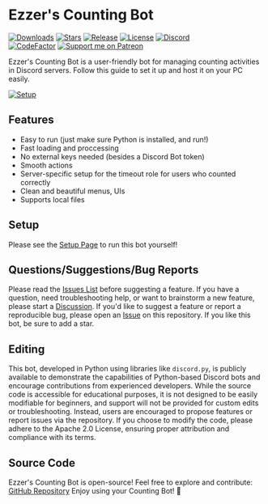 # Ezzer's Counting Bot
[![Downloads](https://img.shields.io/github/downloads/ezzer0307/CountingBot/total.svg)](https://github.com/ezzer0307/CountingBot/releases/latest)
[![Stars](https://img.shields.io/github/stars/ezzer0307/CountingBot.svg)](https://github.com/ezzer0307/CountingBot/stargazers)
[![Release](https://img.shields.io/github/release/ezzer0307/CountingBot.svg)](https://github.com/ezzer0307/CountingBot/releases/latest)
[![License](https://img.shields.io/github/license/ezzer0307/CountingBot.svg)](https://github.com/ezzer0307/CountingBot/blob/master/LICENSE)
[![Discord](https://discordapp.com/api/guilds/967040745196380220/widget.png)](https://discord.gg/q9GPtDvfgU)<br>
[![CodeFactor](https://www.codefactor.io/repository/github/ezzer0307/CountingBot/badge)](https://www.codefactor.io/repository/github/ezzer0307/CountingBot)
[![Support me on Patreon](https://img.shields.io/endpoint.svg?url=https%3A%2F%2Fshieldsio-patreon.vercel.app%2Fapi%3Fusername%3Dezzer0307%26type%3Dpatrons&style=flat)](https://patreon.com/ezzer0307)

Ezzer's Counting Bot is a user-friendly bot for managing counting activities in Discord servers. Follow this guide to set it up and host it on your PC easily.

[![Setup](http://i.imgur.com/VvXYp5j.png)](https://github.com/ezzer0307/CountingBot/blob/main/SETUP%20GUIDE.md)

## Features
- Easy to run (just make sure Python is installed, and run!)
- Fast loading and proccessing
- No external keys needed (besides a Discord Bot token)
- Smooth actions
- Server-specific setup for the timeout role for users who counted correctly
- Clean and beautiful menus, UIs
- Supports local files

## Setup
Please see the [Setup Page](https://github.com/ezzer0307/CountingBot/blob/main/SETUP%20GUIDE.md) to run this bot yourself!

## Questions/Suggestions/Bug Reports
Please read the [Issues List](https://github.com/ezzer0307/CountingBot/issues) before suggesting a feature. If you have a question, need troubleshooting help, or want to brainstorm a new feature, please start a [Discussion](https://github.com/ezzer0307/CountingBot/discussions). If you'd like to suggest a feature or report a reproducible bug, please open an [Issue](https://github.com/ezzer0307/CountingBot/issues) on this repository. If you like this bot, be sure to add a star.

## Editing
This bot, developed in Python using libraries like `discord.py`, is publicly available to demonstrate the capabilities of Python-based Discord bots and encourage contributions from experienced developers. While the source code is accessible for educational purposes, it is not designed to be easily modifiable for beginners, and support will not be provided for custom edits or troubleshooting. Instead, users are encouraged to propose features or report issues via the repository. If you choose to modify the code, please adhere to the Apache 2.0 License, ensuring proper attribution and compliance with its terms.

## Source Code

Ezzer's Counting Bot is open-source! Feel free to explore and contribute: [GitHub Repository](https://github.com/ezzer0307/CountingBot)
Enjoy using your Counting Bot! 🚀
